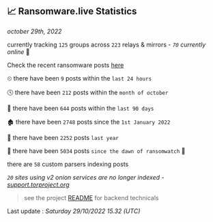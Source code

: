
## 📈 Ransomware.live Statistics
_october 29th, 2022_

currently tracking `125` groups across `223` relays & mirrors - _`70` currently online_ 📡

Check the recent ransomware posts [here](https://www.ransomware.live/#/recentposts)


⏲ there have been `9` posts within the `last 24 hours`

🕓 there have been `212` posts within the `month of october`

📅 there have been `644` posts within the `last 90 days`

🏚 there have been `2748` posts since the `1st January 2022`

🚀 there have been `2252` posts `last year`

🦕 there have been `5034` posts `since the dawn of ransomwatch` 🐣

there are `58` custom parsers indexing posts

_`20` sites using v2 onion services are no longer indexed - [support.torproject.org](https://support.torproject.org/onionservices/v2-deprecation/)_

> see the project [README](https://github.com/jmousqueton/ransomwatch#readme) for backend technicals



Last update : _Saturday 29/10/2022 15.32 (UTC)_

